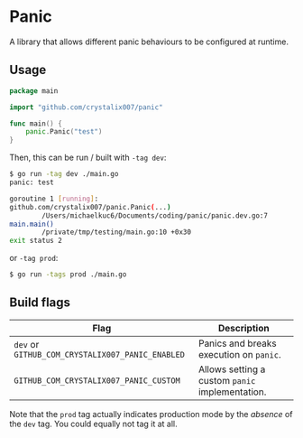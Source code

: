 # Panic

A library that allows different panic behaviours to be configured at runtime.

## Usage

```go
package main

import "github.com/crystalix007/panic"

func main() {
	panic.Panic("test")
}
```

Then, this can be run / built with `-tag dev`:

```sh
$ go run -tag dev ./main.go
panic: test

goroutine 1 [running]:
github.com/crystalix007/panic.Panic(...)
        /Users/michaelkuc6/Documents/coding/panic/panic.dev.go:7
main.main()
        /private/tmp/testing/main.go:10 +0x30
exit status 2
```

or `-tag prod`:

```sh
$ go run -tags prod ./main.go
```

## Build flags

|                     Flag                         |                   Description                   |
|--------------------------------------------------|-------------------------------------------------|
| `dev` or `GITHUB_COM_CRYSTALIX007_PANIC_ENABLED` | Panics and breaks execution on `panic`.         |
|      `GITHUB_COM_CRYSTALIX007_PANIC_CUSTOM`      | Allows setting a custom `panic` implementation. |

Note that the `prod` tag actually indicates production mode by the _absence_ of
the `dev` tag. You could equally not tag it at all.
